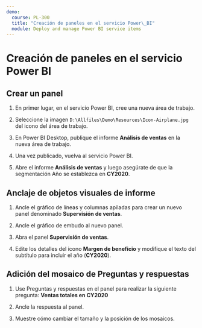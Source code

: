 ```yaml
---
demo:
  course: PL-300
  title: "Creación de paneles en el servicio Power\_BI"
  module: Deploy and manage Power BI service items
---
```

# Creación de paneles en el servicio Power BI

## Crear un panel

1. En primer lugar, en el servicio Power BI, cree una nueva área de trabajo.

1. Seleccione la imagen `D:\Allfiles\Demo\Resources\Icon-Airplane.jpg` del icono del área de trabajo.

1. En Power BI Desktop, publique el informe **Análisis de ventas** en la nueva área de trabajo.

1. Una vez publicado, vuelva al servicio Power BI.

1. Abre el informe **Análisis de ventas** y luego asegúrate de que la segmentación Año se establezca en **CY2020**.

## Anclaje de objetos visuales de informe

1. Ancle el gráfico de líneas y columnas apiladas para crear un nuevo panel denominado **Supervisión de ventas**.

1. Ancle el gráfico de embudo al nuevo panel.

1. Abra el panel **Supervisión de ventas**.

1. Edite los detalles del icono **Margen de beneficio** y modifique el texto del subtítulo para incluir el año (**CY2020**).

## Adición del mosaico de Preguntas y respuestas

1. Use Preguntas y respuestas en el panel para realizar la siguiente pregunta: **Ventas totales en CY2020**

1. Ancle la respuesta al panel.

1. Muestre cómo cambiar el tamaño y la posición de los mosaicos.
